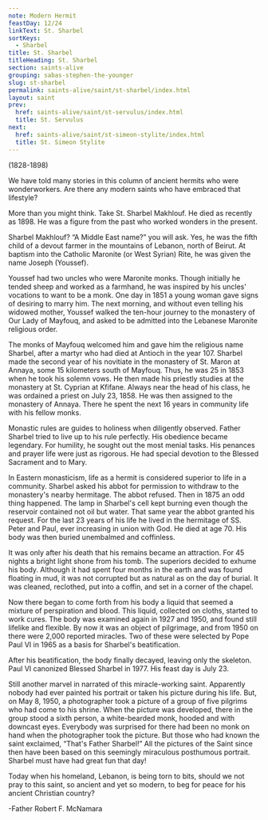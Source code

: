 ```yaml
---
note: Modern Hermit
feastDay: 12/24
linkText: St. Sharbel
sortKeys:
  - Sharbel
title: St. Sharbel
titleHeading: St. Sharbel
section: saints-alive
grouping: sabas-stephen-the-younger
slug: st-sharbel
permalink: saints-alive/saint/st-sharbel/index.html
layout: saint
prev:
  href: saints-alive/saint/st-servulus/index.html
  title: St. Servulus
next:
  href: saints-alive/saint/st-simeon-stylite/index.html
  title: St. Simeon Stylite
---
```

(1828-1898)

We have told many stories in this column of ancient hermits who were wonderworkers. Are there any modern saints who have embraced that lifestyle?

More than you might think. Take St. Sharbel Makhlouf. He died as recently as 1898. He was a figure from the past who worked wonders in the present.

Sharbel Makhlouf? “A Middle East name?” you will ask. Yes, he was the fifth child of a devout farmer in the mountains of Lebanon, north of Beirut. At baptism into the Catholic Maronite (or West Syrian) Rite, he was given the name Joseph (Youssef).

Youssef had two uncles who were Maronite monks. Though initially he tended sheep and worked as a farmhand, he was inspired by his uncles' vocations to want to be a monk. One day in 1851 a young woman gave signs of desiring to marry him. The next morning, and without even telling his widowed mother, Youssef walked the ten-hour journey to the monastery of Our Lady of Mayfouq, and asked to be admitted into the Lebanese Maronite religious order.

The monks of Mayfouq welcomed him and gave him the religious name Sharbel, after a martyr who had died at Antioch in the year 107. Sharbel made the second year of his novitiate in the monastery of St. Maron at Annaya, some 15 kilometers south of Mayfouq. Thus, he was 25 in 1853 when he took his solemn vows. He then made his priestly studies at the monastery at St. Cyprian at Kfifane. Always near the head of his class, he was ordained a priest on July 23, 1858. He was then assigned to the monastery of Annaya. There he spent the next 16 years in community life with his fellow monks.

Monastic rules are guides to holiness when diligently observed. Father Sharbel tried to live up to his rule perfectly. His obedience became legendary. For humility, he sought out the most menial tasks. His penances and prayer life were just as rigorous. He had special devotion to the Blessed Sacrament and to Mary.

In Eastern monasticism, life as a hermit is considered superior to life in a community. Sharbel asked his abbot for permission to withdraw to the monastery's nearby hermitage. The abbot refused. Then in 1875 an odd thing happened. The lamp in Sharbel's cell kept burning even though the reservoir contained not oil but water. That same year the abbot granted his request. For the last 23 years of his life he lived in the hermitage of SS. Peter and Paul, ever increasing in union with God. He died at age 70. His body was then buried unembalmed and coffinless.

It was only after his death that his remains became an attraction. For 45 nights a bright light shone from his tomb. The superiors decided to exhume his body. Although it had spent four months in the earth and was found floating in mud, it was not corrupted but as natural as on the day of burial. It was cleaned, reclothed, put into a coffin, and set in a corner of the chapel.

Now there began to come forth from his body a liquid that seemed a mixture of perspiration and blood. This liquid, collected on cloths, started to work cures. The body was examined again in 1927 and 1950, and found still lifelike and flexible. By now it was an object of pilgrimage, and from 1950 on there were 2,000 reported miracles. Two of these were selected by Pope Paul VI in 1965 as a basis for Sharbel's beatification.

After his beatification, the body finally decayed, leaving only the skeleton. Paul VI canonized Blessed Sharbel in 1977. His feast day is July 23.

Still another marvel in narrated of this miracle-working saint. Apparently nobody had ever painted his portrait or taken his picture during his life. But, on May 8, 1950, a photographer took a picture of a group of five pilgrims who had come to his shrine. When the picture was developed, there in the group stood a sixth person, a white-bearded monk, hooded and with downcast eyes. Everybody was surprised for there had been no monk on hand when the photographer took the picture. But those who had known the saint exclaimed, “That's Father Sharbel!” All the pictures of the Saint since then have been based on this seemingly miraculous posthumous portrait. Sharbel must have had great fun that day!

Today when his homeland, Lebanon, is being torn to bits, should we not pray to this saint, so ancient and yet so modern, to beg for peace for his ancient Christian country?

\-Father Robert F. McNamara